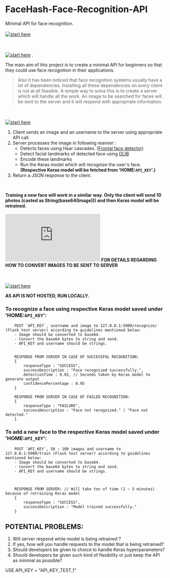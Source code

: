 # FaceHash-Face-Recognition-API
Minimal API for face recognition.   
<br>
[![start here](https://img.shields.io/badge/Coverage-75%25-brightgreen.svg?longCache=true&style=for-the-badge)](https://github.com/disalechinmay/FaceHash-Face-Recognition-API/blob/master/README.md)

<br><br>
[![start here](https://img.shields.io/badge/DOCUMENTATION-What%20is%20this%20all%20about%3F-brightgreen.svg?longCache=true&style=for-the-badge)](https://github.com/disalechinmay/FaceHash-Face-Recognition-API/blob/master/README.md)
.

The main aim of this project is to create a minimal API for beginners so that they could use face recognition in their applications.
> Also it has been noticed that face recognition systems usually have a lot of dependencies.
> Installing all these dependencies on every client is not at all feasible.
> A simple way to solve this is to create a server which will handle all the work.
> An image to be searched for faces will be sent to the server and it will respond with appropriate information.


<br><br>
[![start here](https://img.shields.io/badge/DOCUMENTATION-How%20this%20system%20works%3F-brightgreen.svg?longCache=true&style=for-the-badge)](https://github.com/disalechinmay/FaceHash-Face-Recognition-API/blob/master/README.md)

1. Client sends an image and an username to the server using appropriate API call.
2. Server processes the image in following manner :
    - Detects faces using Haar cascades. ([Frontal face detector](https://github.com/opencv/opencv/tree/master/data/haarcascades))
    - Detect facial landmarks of detected face using [DLIB](https://github.com/davisking/dlib)
    - Encode these landmarks
    - Run the Keras model which will recognize the user's face. **(Respective Keras model will be fetched from 'HOME:`API_KEY`'.)**
3. Return a JSON response to the client.

<br>


**Training a new face will work in a similar way. Only the client will send 10 photos (casted as String(base64(Image))) and then Keras model will be retrained.** <br>\
**![CHECK THIS](https://github.com/disalechinmay/FaceHash-Face-Recognition-API/blob/master/Front%20end/client.html) FOR DETAILS REGARDING HOW TO CONVERT IMAGES TO BE SENT TO SERVER**


<br><br>
[![start here](https://img.shields.io/badge/DOCUMENTATION-How%20to%20use%20it%3F-brightgreen.svg?longCache=true&style=for-the-badge)](https://github.com/disalechinmay/FaceHash-Face-Recognition-API/blob/master/README.md)

**AS API IS NOT HOSTED, RUN LOCALLY.**
<br>
### To recognize a face using respective Keras model saved under 'HOME:`API_KEY`':

        POST `API_KEY`, username and image to 127.0.0.1:5000/recognize/ (Flask test server) according to guidelines mentioned below:
        - Image should be converted to base64.
        - Convert the base64 bytes to string and send.
        - API_KEY and username should be strings.

        
        RESPONSE FROM SERVER IN CASE OF SUCCESSFUL RECOGNITION:
        {
            responseType : "SUCCESS",
            successDescription : "Face recognized successfully.",
            detectionTime : 0.02, // Seconds taken by Keras model to generate output
            confidencePercentage : 0.95
        }
        
        RESPONSE FROM SERVER IN CASE OF FAILED RECOGNITION:
        {
            responseType : "FAILURE",
            successDescription : "Face not recognized." | "Face not detected."
        }
        
### To add a new face to the respective Keras model saved under 'HOME:`API_KEY`':

        POST `API_KEY`, 50 ~ 100 images and username to 127.0.0.1:5000/train (Flask test server) according to guidelines mentioned below:
        - Image should be converted to base64.
        - Convert the base64 bytes to string and send.
        - API_KEY and username should be strings.


        
        RESPONSE FROM SERVER: // Will take ton of time (1 ~ 5 minutes) because of retraining Keras model
        {
            responseType : "SUCCESS",
            successDescription : "Model trained successfully."
        }
        
        
## POTENTIAL PROBLEMS:
1. Will server respond while model is being retrained ?
2. If yes, how will you handle requests to the model that is being retrained?
3. Should developers be given to choice to handle Keras hyperparameters?
4. Should developers be given such kind of flexibility or just keep the API as minimal as possible?


USE API_KEY = "API_KEY_TEST_1"
